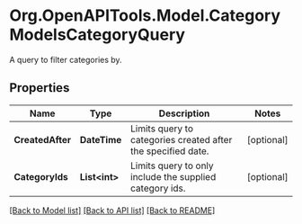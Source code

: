 # Org.OpenAPITools.Model.CategoryModelsCategoryQuery
A query to filter categories by.

## Properties

Name | Type | Description | Notes
------------ | ------------- | ------------- | -------------
**CreatedAfter** | **DateTime** | Limits query to categories created after the specified date. | [optional] 
**CategoryIds** | **List&lt;int&gt;** | Limits query to only include the supplied category ids. | [optional] 

[[Back to Model list]](../README.md#documentation-for-models) [[Back to API list]](../README.md#documentation-for-api-endpoints) [[Back to README]](../README.md)

